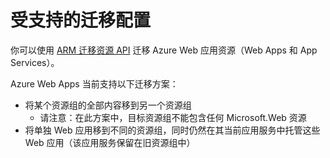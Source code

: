 <properties
	pageTitle="将 Web 应用资源移到另一个资源组"
	description="说明将 Web Apps 和 App Services 从一个资源组移到另一个资源组的方案。"
	services="app-service\web"
	documentationCenter=""
	authors="ZainRizvi"
	manager="wpickett"
	editor=""/>

<tags
	ms.service="app-service-web"
	ms.date="07/28/2015"
	wacn.date=""/>
	
# 受支持的迁移配置

你可以使用 [ARM 迁移资源 API](/documentation/articles/resource-group-move-resources) 迁移 Azure Web 应用资源（Web Apps 和 App Services）。

Azure Web Apps 当前支持以下迁移方案：

* 将某个资源组的全部内容移到另一个资源组
	* 请注意：在此方案中，目标资源组不能包含任何 Microsoft.Web 资源
* 将单独 Web 应用移到不同的资源组，同时仍然在其当前应用服务中托管这些 Web 应用（该应用服务保留在旧资源组中）

<!---HONumber=67-->